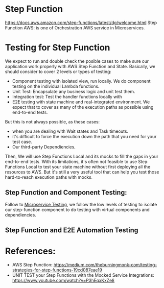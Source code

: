 # Step Function 
https://docs.aws.amazon.com/step-functions/latest/dg/welcome.html
Step Function AWS: is one of Orchestration AWS service in Microservices.

# Testing for Step Function
We expect to run and double check the posible cases to make sure our application work properly with AWS Step Function and State.
Basically, we should consider to cover 2 levels or types of testing:
- Component testing with isolated view, run locally.
We do component testing on the individual Lambda functions. 
- Unit Test: Encapsulate any business logic and unit test them. 
- Integration test: Test the handler functions locally with 
- E2E testing with state machine and real-integrated environment.
We expect that to cover as many of the execution paths as possible using end-to-end tests.

But this is not always possible, as these cases:
- when you are dealing with Wait states and Task timeouts.
- it's difficult to force the execution down the path that you need for your test case.
- Our third-party Dependiencies.

Then, We will use Step Functions Local and its mocks to fill the gaps in your end-to-end tests. With its limitations, it's often not feasible to use Step Functions Local to test your state machine without first deploying all the resources to AWS. But it's still a very useful tool that can help you test those hard-to-reach execution paths with mocks. 

## Step Function and Component Testing:
Follow to [Microservice Testing](./../microservice-testing.md), we follow the low levels of testing to isolate our step-function component to do testing with virtual components and dependiencies.

## Step Function and E2E Automation Testing


# References:
- AWS Step Function: https://medium.com/theburningmonk-com/testing-strategies-for-step-functions-19cd087eae19
- UNIT TEST your Step Functions with the Mocked Service Integrations: https://www.youtube.com/watch?v=P3hEqxKxZe8